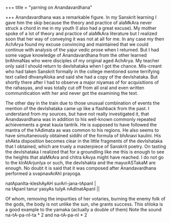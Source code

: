 +++
title = "yarning on Anandavardhana"

+++
Anandavardhana was a remarkable figure. In my Sanskrit learning I gave
him the skip because the theory and practice of alaMkAra never struck a
chord in me in my youth (I also had a great excuse). My mother spoke of
a lot of theory and practice of alaMkAra literature but I realized soon
that her way of conveying it was not at all for me. In any case my then
AchArya found my excuse convincing and maintained that we could continue
with analysis of the yajur vedic prose when I returned. But I had some
vague knowledge of Anandavardhana from the other learned brAhmaNas who
were disciples of my original aged AchArya. My teacher only said I
should return to devIshataka when I got the chance. Mis-creant who had
taken Sanskrit formally in the college mentioned some terrifying text
called dhvanyAloka and said she had a copy of the devIshataka. But
shortly there after I had to observe a major niyamas of for acquisitions
of the rahasyas, and was totally cut off from all oral and even written
communitication with her and never got the examining the text.

The other day in the train due to those unusual combination of events
the mention of the devIshataka came up like a flashback from the past. I
understand from my sources, but have not really investigated it, that
Anandavardhana was in addition to his well-known commonly repeated
achievements a great kaula tantrik. He is supposed to have followed the
mantra of the hAdimata as was common to his regions. He also seems to
have simultaneously obtained siddhi of the formula of bhAnavi kaulini.
His shAkta disposition becomes clear in the little fragments of the
devIshataka that I obtained, which are truely a masterpiece of Sanskrit
poetry. On tasting the devIshataka I realized that for a groundling like
me this is enough to see the heights that alaMkAra and chitra kAvya
might have reached. I do not go to the kIrAtArjunIya or such, the
devIshakta and the mayurASTakaM are enough. No doubt it is said that it
was composed after Anandavardhana performed a svapnavArAhI prayoga.

natApanIta-kleshAyAH surArI-jana-tApanI |  
na tApanI tanur yasyAs tulyA nAdInatApanI ||

Of whom, removing the impurities of her votaries, burning the enemy folk
of the gods, the body is not unlike the sun, she grants success. This
shloka is a good example to the yamaka (actually a double of them) Note
the sound na-tA-pa-nI-ta \* 2 and na-tA-pa-nI \* 2
